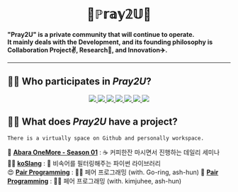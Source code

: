 <div align="center"><h1>🙏ℙ𝕣𝕒𝕪𝟚𝕌🙏</h1></div>

**"Pray2U" is a private community that will continue to operate.  
It mainly deals with the Development, and its founding philosophy is Collaboration Project✌️, Research📑, and Innovation✈️.**
  
---    
## 🙋‍♂️ Who participates in *Pray2U*?  

<div align="center">
    <a href="https://github.com/ash-hun" align="center">
      <img src=https://img.shields.io/badge/Ash_hun-000000?style=flat-square/>
    </a>
    <a href="https://github.com/MinsungKimDev" align="center">
      <img src=https://img.shields.io/badge/MinsungKimDev-7b00bd?style=flat-square/>
    </a>
    <a href="https://github.com/HS980924" align="center">
      <img src=https://img.shields.io/badge/HS980924-5e5858?style=flat-square/>
    </a>
    <a href="https://github.com/chaeha617" align="center">
      <img src=https://img.shields.io/badge/chaeha617-e67c7c?style=flat-square/>
    </a>
    <a href="https://github.com/Yurile72" align="center">
      <img src=https://img.shields.io/badge/Yurile72-ededed?style=flat-square/>
    </a>
    <a href="https://github.com/go-ring" align="center">
      <img src=https://img.shields.io/badge/goring-7dd600?style=flat-square/>
    </a>
    <a href="https://github.com/kimju-hee" align="center">
      <img src=https://img.shields.io/badge/kimjuhee-ed61e6?style=flat-square/>
    </a>
</div>

## 👩‍💻 What does *Pray2U* have a project?
`There is a virtually space on Github and personally workspace.`

🌈 [**Abara OneMore - Season 01**](https://github.com/Pray2U/AbaraOneMore) : ☕ 커피한잔 마시면서 진행하는 데일리 세미나  
👩‍💻 [**koSlang**](https://github.com/Pray2U/koSlang) : 🧉 비속어를 필터링해주는 파이썬 라이브러리  
😍 [**Pair Programming**](https://github.com/Pray2U/Pair2goring-ashhun) : 🐱‍🚀 페어 프로그래밍 (with. Go-ring, ash-hun) 
🥰 [**Pair Programming**](https://github.com/Pray2U/Pair2kimjuhee-ashhun) : 🐔🔥 페어 프로그래밍 (with. kimjuhee, ash-hun)
